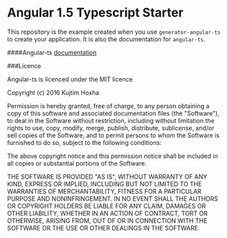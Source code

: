 # Angular 1.5 Typescript Starter
This repository is the example created when you use ```generator-angular-ts``` to create your application.
It is also the documentation for ```angular-ts```.

####Angular-ts [documentation](http://angular-ts.kujtimhoxha.com)

###Licence

Angular-ts is licenced under the MIT licence

Copyright (c) 2016 Kujtim Hoxha

Permission is hereby granted, free of charge, to any person obtaining a copy
of this software and associated documentation files (the "Software"), to deal
in the Software without restriction, including without limitation the rights
to use, copy, modify, merge, publish, distribute, sublicense, and/or sell
copies of the Software, and to permit persons to whom the Software is
furnished to do so, subject to the following conditions:</p>

The above copyright notice and this permission notice shall be included in
all copies or substantial portions of the Software.

THE SOFTWARE IS PROVIDED "AS IS", WITHOUT WARRANTY OF ANY KIND, EXPRESS OR
IMPLIED, INCLUDING BUT NOT LIMITED TO THE WARRANTIES OF MERCHANTABILITY,
FITNESS FOR A PARTICULAR PURPOSE AND NONINFRINGEMENT.  IN NO EVENT SHALL THE
AUTHORS OR COPYRIGHT HOLDERS BE LIABLE FOR ANY CLAIM, DAMAGES OR OTHER
LIABILITY, WHETHER IN AN ACTION OF CONTRACT, TORT OR OTHERWISE, ARISING FROM,
OUT OF OR IN CONNECTION WITH THE SOFTWARE OR THE USE OR OTHER DEALINGS IN
THE SOFTWARE.

